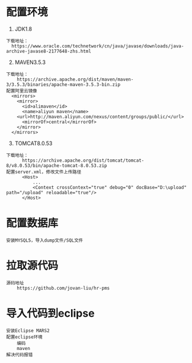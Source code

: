 # 配置环境
1. JDK1.8
  ```
  下载地址：
    https://www.oracle.com/technetwork/cn/java/javase/downloads/java-archive-javase8-2177648-zhs.html
  ```
  
2. MAVEN3.5.3
  ```
  下载地址：
      https://archive.apache.org/dist/maven/maven-3/3.5.3/binaries/apache-maven-3.5.3-bin.zip
  配置阿里云镜像
    <mirrors>
      <mirror>
        <id>alimaven</id>
        <name>aliyun maven</name>
      <url>http://maven.aliyun.com/nexus/content/groups/public/</url>
        <mirrorOf>central</mirrorOf>        
      </mirror>
    </mirrors>
  ```
    
3. TOMCAT8.0.53
  ```
  下载地址：
		https://archive.apache.org/dist/tomcat/tomcat-8/v8.0.53/bin/apache-tomcat-8.0.53.zip
  配置server.xml，修改文件上传路径
		<Host>
			...
			<Context crossContext="true" debug="0" docBase="D:\upload" path="/upload" reloadable="true"/>
		</Host>
  ```
  
  
# 配置数据库
	安装MYSQL5，导入dump文件/SQL文件
  
# 拉取源代码
	源码地址
		https://github.com/jovan-liu/hr-pms
    
# 导入代码到eclipse
	安装Eclipse MARS2
	配置eclipse环境
		编码
		maven
	解决代码报错
